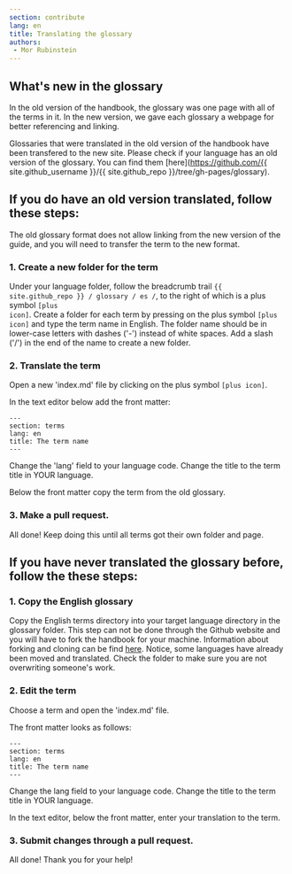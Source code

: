 ```yaml
---
section: contribute
lang: en
title: Translating the glossary
authors:
 - Mor Rubinstein
---
```


## What's new in the glossary

In the old version of the handbook, the glossary was one page with all of the terms in it. In the new version, we gave each glossary a webpage for better referencing and linking.

Glossaries that were translated in the old version of the handbook have been transfered to the new site. Please check if your language has an old version of the glossary. You can find them [here](https://github.com/{{ site.github_username }}/{{ site.github_repo }}/tree/gh-pages/glossary).

## If you do have an old version translated, follow these steps:

The old glossary format does not allow linking from the new version of the guide, and you will need to transfer the term to the new format.

### 1. Create a new folder for the term

Under your language folder, follow the breadcrumb trail `{{ site.github_repo }} / glossary / es /`, to the right of which is a plus symbol <code class="icon-plus"><span>[plus icon]</span></code>. Create a folder for each term by pressing on the plus symbol <code class="icon-plus"><span>[plus icon]</span></code> and type the term name in English. The folder name should be in lower-case letters with dashes ('-') instead of white spaces. Add a slash ('/') in the end of the name to create a new folder.

### 2. Translate the term

Open a new 'index.md' file by clicking on the plus symbol <code class="icon-plus"><span>[plus icon]</span></code>.

In the text editor below add the front matter:

    ---
    section: terms
    lang: en
    title: The term name
    ---

Change the 'lang' field to your language code. Change the title to the term title in YOUR language.

Below the front matter copy the term from the old glossary.

### 3. Make a pull request.

All done! Keep doing this until all terms got their own folder and page.

## If you have never translated the glossary before, follow the these steps:

### 1. Copy the English glossary

Copy the English terms directory into your target language directory in the glossary folder. This step can not be done through the Github website and you will have to fork the handbook for your machine. Information about forking and cloning can be find [here](https://help.github.com/articles/fork-a-repo/). Notice, some languages have already been moved and translated. Check the folder to make sure you are not overwriting someone's work.

### 2. Edit the term

Choose a term and open the 'index.md' file.

The front matter looks as follows:

    ---
    section: terms
    lang: en
    title: The term name
    ---

Change the lang field to your language code. Change the title to the term title in YOUR language.

In the text editor, below the front matter, enter your translation to the term.

### 3. Submit changes through a pull request.

All done! Thank you for your help!
